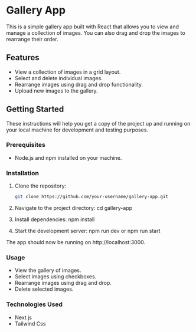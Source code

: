 # Gallery App

This is a simple gallery app built with React that allows you to view and manage a collection of images. You can also drag and drop the images to rearrange their order.


## Features

- View a collection of images in a grid layout.
- Select and delete individual images.
- Rearrange images using drag and drop functionality.
- Upload new images to the gallery.


## Getting Started

These instructions will help you get a copy of the project up and running on your local machine for development and testing purposes.


### Prerequisites

- Node.js and npm installed on your machine.


### Installation

1. Clone the repository:

   ```bash
   git clone https://github.com/your-username/gallery-app.git

2. Navigate to the project directory:
cd gallery-app

3. Install dependencies:
npm install

4. Start the development server:
npm run dev 
or
npm run start

The app should now be running on http://localhost:3000.


### Usage

- View the gallery of images.
- Select images using checkboxes.
- Rearrange images using drag and drop.
- Delete selected images.


### Technologies Used

- Next js
- Tailwind Css